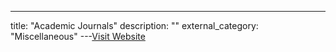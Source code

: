 ---
title: "Academic Journals"
description: ""
external_category: "Miscellaneous"
---[Visit Website](http://www.academicjournals.org)

